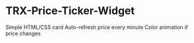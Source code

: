 # TRX-Price-Ticker-Widget
Simple HTML/CSS card  Auto-refresh price every minute  Color animation if price changes
